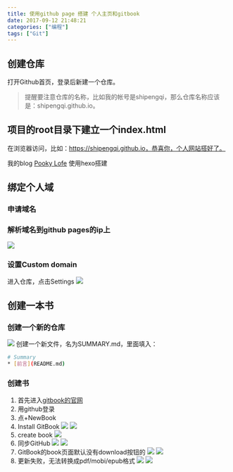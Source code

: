 ```yaml
---
title: 使用github page 搭建 个人主页和gitbook
date: 2017-09-12 21:48:21
categories: ["编程"]
tags: ["Git"]
---
```



## 创建仓库

打开Github首页，登录后新建一个仓库。
> 提醒要注意仓库的名称，比如我的帐号是shipengqi，那么仓库名称应该是：shipengqi.github.io。

<!-- more -->

## 项目的root目录下建立一个index.html
在浏览器访问，比如：https://shipengqi.github.io，恭喜你，个人网站搭好了。

我的blog [Pooky Lofe]( http://pooky.oicp.io/) 使用hexo搭建

## 绑定个人域
### 申请域名
### 解析域名到github pages的ip上
![](/images/7/1.JPG)
### 设置Custom domain
进入仓库，点击Settings
![](/images/7/2.JPG)
## 创建一本书
### 创建一个新的仓库
![](/images/7/3.JPG)
创建一个新文件，名为SUMMARY.md，里面填入：
``` bash
# Summary
* [前言](README.md)
```
### 创建书
1. 首先进入[gitbook的官网](https://www.gitbook.com/)
2. 用github登录
3. 点+NewBook
4. Install GitBook
![](/images/7/4.JPG)
![](/images/7/5.JPG)
5. create book
![](/images/7/6.JPG)
6. 同步GitHub
![](/images/7/7.JPG)
![](/images/7/8.JPG)
7. GitBook的book页面默认没有download按钮的
![](/images/7/9.png)
![](/images/7/10.png)
8. 更新失败，无法转换成pdf/mobi/epub格式
![](/images/7/11.png)
![](/images/7/12.png)